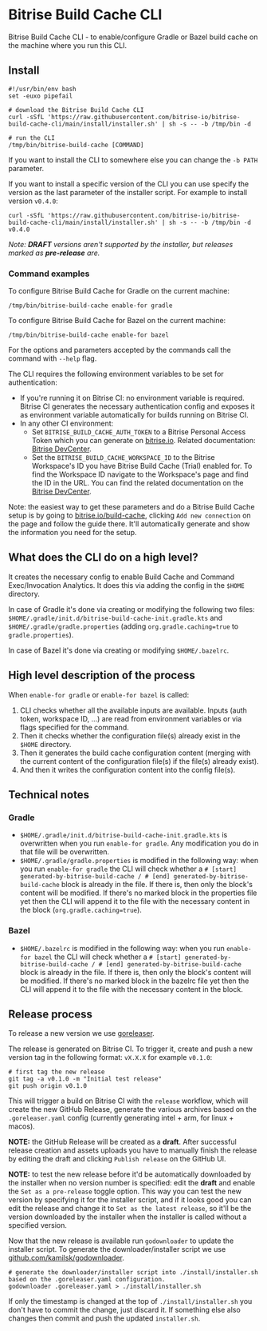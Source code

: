 # Bitrise Build Cache CLI

Bitrise Build Cache CLI - to enable/configure Gradle or Bazel build cache on the machine where you run this CLI.


## Install

```shell
#!/usr/bin/env bash
set -euxo pipefail

# download the Bitrise Build Cache CLI
curl -sSfL 'https://raw.githubusercontent.com/bitrise-io/bitrise-build-cache-cli/main/install/installer.sh' | sh -s -- -b /tmp/bin -d

# run the CLI
/tmp/bin/bitrise-build-cache [COMMAND]
```

If you want to install the CLI to somewhere else you can change the `-b PATH` parameter.

If you want to install a specific version of the CLI you can use specify the version as the last parameter
of the installer script. For example to install version `v0.4.0`:

```shell
curl -sSfL 'https://raw.githubusercontent.com/bitrise-io/bitrise-build-cache-cli/main/install/installer.sh' | sh -s -- -b /tmp/bin -d v0.4.0
```

*Note: **DRAFT** versions aren't supported by the installer, but releases marked as **pre-release** are.*

### Command examples

To configure Bitrise Build Cache for Gradle on the current machine:

```shell
/tmp/bin/bitrise-build-cache enable-for gradle
```

To configure Bitrise Build Cache for Bazel on the current machine:

```shell
/tmp/bin/bitrise-build-cache enable-for bazel
```

For the options and parameters accepted by the commands call the command with `--help` flag.

The CLI requires the following environment variables to be set for authentication:

- If you're running it on Bitrise CI: no environment variable is required. Bitrise CI generates the necessary authentication config and exposes it as environment variable automatically for builds running on Bitrise CI.
- In any other CI environment:
  - Set `BITRISE_BUILD_CACHE_AUTH_TOKEN` to a Bitrise Personal Access Token which you can generate on [bitrise.io](https://bitrise.io/). Related documentation: [Bitrise DevCenter](https://devcenter.bitrise.io/en/accounts/personal-access-tokens.html#creating-a-personal-access-token).
  - Set the `BITRISE_BUILD_CACHE_WORKSPACE_ID` to the Bitrise Workspace's ID you have Bitrise Build Cache (Trial) enabled for. To find the Workspace ID navigate to the Workspace's page and find the ID in the URL. You can find the related documentation on the [Bitrise DevCenter](https://devcenter.bitrise.io/en/api/identifying-workspaces-and-apps-with-their-slugs.html#finding-a-slug-on-the-bitrise-website).

Note: the easiest way to get these parameters and do a Bitrise Build Cache setup is by going to [bitrise.io/build-cache](https://app.bitrise.io/build-cache), clicking `Add new connection` on the page and follow the guide there. It'll automatically generate and show the information you need for the setup.


## What does the CLI do on a high level?

It creates the necessary config to enable Build Cache and Command Exec/Invocation Analytics. It does this via adding the config in the `$HOME` directory.

In case of Gradle it's done via creating or modifying the following two files: `$HOME/.gradle/init.d/bitrise-build-cache-init.gradle.kts` and `$HOME/.gradle/gradle.properties` (adding `org.gradle.caching=true` to `gradle.properties`).

In case of Bazel it's done via creating or modifying `$HOME/.bazelrc`.


## High level description of the process

When `enable-for gradle` or `enable-for bazel` is called:

1. CLI checks whether all the available inputs are available. Inputs (auth token, workspace ID, ...) are read from environment variables or via flags specified for the command.
2. Then it checks whether the configuration file(s) already exist in the `$HOME` directory.
4. Then it generates the build cache configuration content (merging with the current content of the configuration file(s) if the file(s) already exist).
5. And then it writes the configuration content into the config file(s).


## Technical notes

### Gradle

- `$HOME/.gradle/init.d/bitrise-build-cache-init.gradle.kts` is overwritten when you run `enable-for gradle`.
  Any modification you do in that file will be overwritten.
- `$HOME/.gradle/gradle.properties` is modified in the following way: when you run `enable-for gradle`
  the CLI will check whether a `# [start] generated-by-bitrise-build-cache / # [end] generated-by-bitrise-build-cache`
  block is already in the file. If there is, then only the block's content will be modified.
  If there's no marked block in the properties file yet then the CLI will append it to the file
  with the necessary content in the block (`org.gradle.caching=true`).

### Bazel

- `$HOME/.bazelrc` is modified in the following way: when you run `enable-for bazel`
  the CLI will check whether a `# [start] generated-by-bitrise-build-cache / # [end] generated-by-bitrise-build-cache`
  block is already in the file. If there is, then only the block's content will be modified.
  If there's no marked block in the bazelrc file yet then the CLI will append it to the file
  with the necessary content in the block.

## Release process

To release a new version we use [goreleaser](https://github.com/goreleaser/goreleaser).

The release is generated on Bitrise CI. To trigger it, create and push a new version tag
in the following format: `vX.X.X` for example `v0.1.0`:

```shell
# first tag the new release
git tag -a v0.1.0 -m "Initial test release"
git push origin v0.1.0
```

This will trigger a build on Bitrise CI with the `release` workflow,
which will create the new GitHub Release, generate the various archives
based on the `.goreleaser.yaml` config (currently generating intel + arm, for linux + macos).

**NOTE:** the GitHub Release will be created as a **draft**. After successful release creation
and assets uploads you have to manually finish the release by editing the draft and clicking `Publish release`
on the GitHub UI.

**NOTE:** to test the new release before it'd be automatically downloaded by the installer when no version
number is specified: edit the **draft** and enable the `Set as a pre-release` toggle option.
This way you can test the new version by specifying it for the installer script, and if it
looks good you can edit the release and change it to `Set as the latest release`,
so it'll be the version downloaded by the installer when the installer is called without a specified version.

Now that the new release is available run `godownloader` to update the
installer script.
To generate the downloader/installer script we use [github.com/kamilsk/godownloader](https://github.com/kamilsk/godownloader).

```shell
# generate the downloader/installer script into ./install/installer.sh based on the .goreleaser.yaml configuration.
godownloader .goreleaser.yaml > ./install/installer.sh
```

If only the timestamp is changed at the top of `./install/installer.sh` you don't have to commit
the change, just discard it. If something else also changes then commit and push the updated `installer.sh`.
